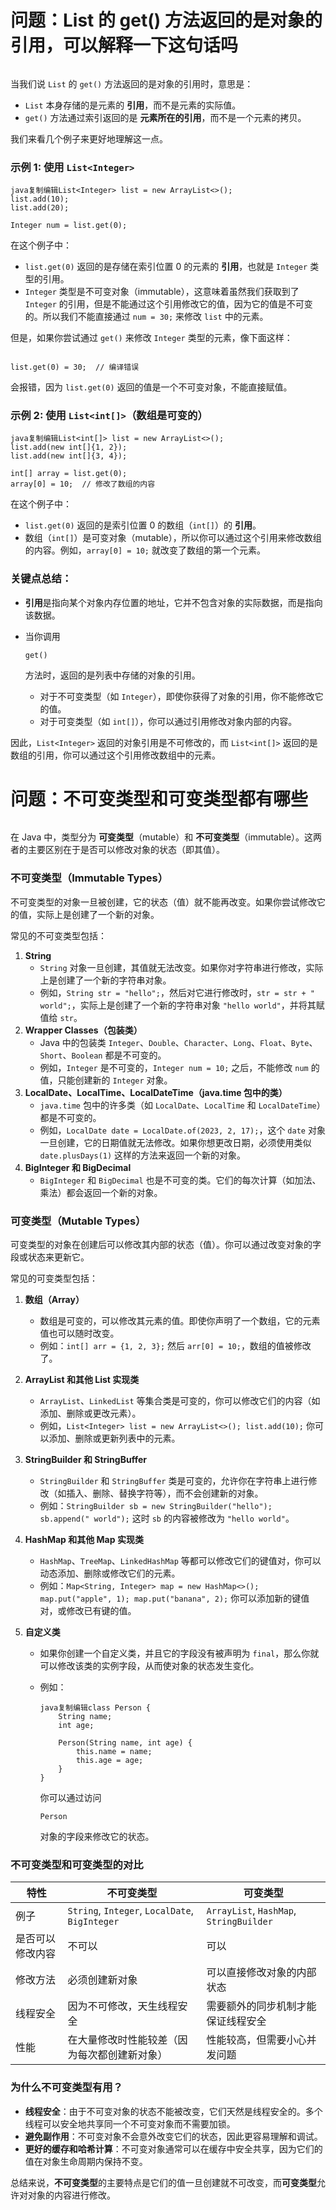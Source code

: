 











# 问题：List 的 get() 方法返回的是对象的引用，可以解释一下这句话吗



###### 

当我们说 `List` 的 `get()` 方法返回的是对象的引用时，意思是：

- `List` 本身存储的是元素的 **引用**，而不是元素的实际值。
- `get()` 方法通过索引返回的是 **元素所在的引用**，而不是一个元素的拷贝。

我们来看几个例子来更好地理解这一点。

### 示例 1: 使用 `List<Integer>`

```
java复制编辑List<Integer> list = new ArrayList<>();
list.add(10);
list.add(20);

Integer num = list.get(0);
```

在这个例子中：

- `list.get(0)` 返回的是存储在索引位置 0 的元素的 **引用**，也就是 `Integer` 类型的引用。
- `Integer` 类型是不可变对象（immutable），这意味着虽然我们获取到了 `Integer` 的引用，但是不能通过这个引用修改它的值，因为它的值是不可变的。所以我们不能直接通过 `num = 30;` 来修改 `list` 中的元素。

但是，如果你尝试通过 `get()` 来修改 `Integer` 类型的元素，像下面这样：

```

list.get(0) = 30;  // 编译错误
```

会报错，因为 `list.get(0)` 返回的值是一个不可变对象，不能直接赋值。

### 示例 2: 使用 `List<int[]>`（数组是可变的）

```
java复制编辑List<int[]> list = new ArrayList<>();
list.add(new int[]{1, 2});
list.add(new int[]{3, 4});

int[] array = list.get(0);
array[0] = 10;  // 修改了数组的内容
```

在这个例子中：

- `list.get(0)` 返回的是索引位置 0 的数组（`int[]`）的 **引用**。
- 数组（`int[]`）是可变对象（mutable），所以你可以通过这个引用来修改数组的内容。例如，`array[0] = 10;` 就改变了数组的第一个元素。

### 关键点总结：

- **引用**是指向某个对象内存位置的地址，它并不包含对象的实际数据，而是指向该数据。

- 当你调用 

  ```
  get()
  ```

   方法时，返回的是列表中存储的对象的引用。

  - 对于不可变类型（如 `Integer`），即使你获得了对象的引用，你不能修改它的值。
  - 对于可变类型（如 `int[]`），你可以通过引用修改对象内部的内容。

因此，`List<Integer>` 返回的对象引用是不可修改的，而 `List<int[]>` 返回的是数组的引用，你可以通过这个引用修改数组中的元素。









# 问题：不可变类型和可变类型都有哪些



###### 

在 Java 中，类型分为 **可变类型**（mutable）和 **不可变类型**（immutable）。这两者的主要区别在于是否可以修改对象的状态（即其值）。

### 不可变类型（Immutable Types）

不可变类型的对象一旦被创建，它的状态（值）就不能再改变。如果你尝试修改它的值，实际上是创建了一个新的对象。

常见的不可变类型包括：

1. **String**
   - `String` 对象一旦创建，其值就无法改变。如果你对字符串进行修改，实际上是创建了一个新的字符串对象。
   - 例如，`String str = "hello";`，然后对它进行修改时，`str = str + " world";`，实际上是创建了一个新的字符串对象 `"hello world"`，并将其赋值给 `str`。
2. **Wrapper Classes（包装类）**
   - Java 中的包装类 `Integer`、`Double`、`Character`、`Long`、`Float`、`Byte`、`Short`、`Boolean` 都是不可变的。
   - 例如，`Integer` 是不可变的，`Integer num = 10;` 之后，不能修改 `num` 的值，只能创建新的 `Integer` 对象。
3. **LocalDate、LocalTime、LocalDateTime（java.time 包中的类）**
   - `java.time` 包中的许多类（如 `LocalDate`、`LocalTime` 和 `LocalDateTime`）都是不可变的。
   - 例如，`LocalDate date = LocalDate.of(2023, 2, 17);`，这个 `date` 对象一旦创建，它的日期值就无法修改。如果你想更改日期，必须使用类似 `date.plusDays(1)` 这样的方法来返回一个新的对象。
4. **BigInteger 和 BigDecimal**
   - `BigInteger` 和 `BigDecimal` 也是不可变的类。它们的每次计算（如加法、乘法）都会返回一个新的对象。

### 可变类型（Mutable Types）

可变类型的对象在创建后可以修改其内部的状态（值）。你可以通过改变对象的字段或状态来更新它。

常见的可变类型包括：

1. **数组（Array）**

   - 数组是可变的，可以修改其元素的值。即使你声明了一个数组，它的元素值也可以随时改变。
   - 例如：`int[] arr = {1, 2, 3};` 然后 `arr[0] = 10;`，数组的值被修改了。

2. **ArrayList 和其他 List 实现类**

   - `ArrayList`、`LinkedList` 等集合类是可变的，你可以修改它们的内容（如添加、删除或更改元素）。
   - 例如，`List<Integer> list = new ArrayList<>(); list.add(10);` 你可以添加、删除或更新列表中的元素。

3. **StringBuilder 和 StringBuffer**

   - `StringBuilder` 和 `StringBuffer` 类是可变的，允许你在字符串上进行修改（如插入、删除、替换字符等），而不会创建新的对象。
   - 例如：`StringBuilder sb = new StringBuilder("hello"); sb.append(" world");` 这时 `sb` 的内容被修改为 `"hello world"`。

4. **HashMap 和其他 Map 实现类**

   - `HashMap`、`TreeMap`、`LinkedHashMap` 等都可以修改它们的键值对，你可以动态添加、删除或修改它们的元素。
   - 例如：`Map<String, Integer> map = new HashMap<>(); map.put("apple", 1); map.put("banana", 2);` 你可以添加新的键值对，或修改已有键的值。

5. **自定义类**

   - 如果你创建一个自定义类，并且它的字段没有被声明为 `final`，那么你就可以修改该类的实例字段，从而使对象的状态发生变化。

   - 例如：

     ```
     java复制编辑class Person {
         String name;
         int age;
     
         Person(String name, int age) {
             this.name = name;
             this.age = age;
         }
     }
     ```

     你可以通过访问 

     ```
     Person
     ```

      对象的字段来修改它的状态。

### 不可变类型和可变类型的对比

| 特性             | 不可变类型                                     | 可变类型                                |
| ---------------- | ---------------------------------------------- | --------------------------------------- |
| 例子             | `String`, `Integer`, `LocalDate`, `BigInteger` | `ArrayList`, `HashMap`, `StringBuilder` |
| 是否可以修改内容 | 不可以                                         | 可以                                    |
| 修改方法         | 必须创建新对象                                 | 可以直接修改对象的内部状态              |
| 线程安全         | 因为不可修改，天生线程安全                     | 需要额外的同步机制才能保证线程安全      |
| 性能             | 在大量修改时性能较差（因为每次都创建新对象）   | 性能较高，但需要小心并发问题            |

### 为什么不可变类型有用？

- **线程安全**：由于不可变对象的状态不能被改变，它们天然是线程安全的。多个线程可以安全地共享同一个不可变对象而不需要加锁。
- **避免副作用**：不可变对象不会意外改变它们的状态，因此更容易理解和调试。
- **更好的缓存和哈希计算**：不可变对象通常可以在缓存中安全共享，因为它们的值在对象生命周期内保持不变。

总结来说，**不可变类型**的主要特点是它们的值一旦创建就不可改变，而**可变类型**允许对对象的内容进行修改。
